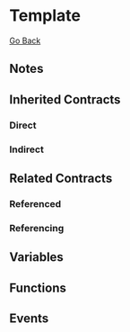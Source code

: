 # Template

[Go Back](../contracts.md)

## Notes

## Inherited Contracts

### Direct

### Indirect

## Related Contracts

### Referenced

### Referencing

## Variables

## Functions

## Events
